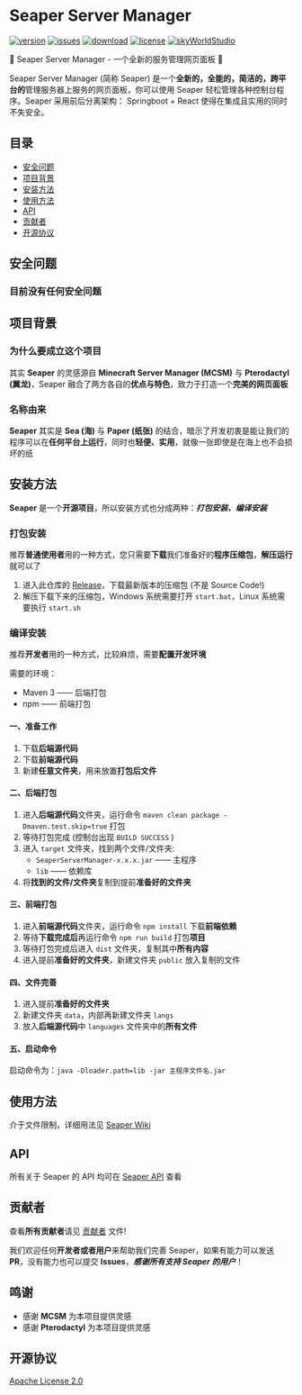 # Seaper Server Manager

[![version](https://img.shields.io/github/v/release/Xiaoyi311/Seaper)](https://github.com/Xiaoyi311/Seaper/releases)
[![issues](https://img.shields.io/github/issues/Xiaoyi311/Seaper)](https://github.com/Xiaoyi311/Seaper/issues)
[![download](https://img.shields.io/github/downloads/Xiaoyi311/Seaper/total)](https://github.com/Xiaoyi311/Seaper/releases)
[![license](https://img.shields.io/github/license/Xiaoyi311/Seaper.svg)](LICENSE)
[![skyWorldStudio](https://img.shields.io/badge/Powered%20By-SkyWorldStudio-blue.svg?style=flat-square)](https://skyworldstudio.top)

🌟 Seaper Server Manager - 一个全新的服务管理网页面板 🌟

Seaper Server Manager (简称 Seaper) 是一个**全新的，全能的，简洁的，跨平台的**管理服务器上服务的网页面板，你可以使用 Seaper 轻松管理各种控制台程序。Seaper 采用前后分离架构： Springboot + React 使得在集成且实用的同时不失安全。

## 目录

- [安全问题](#安全问题)
- [项目背景](#项目背景)
- [安装方法](#安装方法)
- [使用方法](#使用方法)
- [API](#api)
- [贡献者](#贡献者)
- [开源协议](#开源协议)

## 安全问题

### 目前没有任何安全问题

## 项目背景

### 为什么要成立这个项目

其实 **Seaper** 的灵感源自 **Minecraft Server Manager (MCSM)** 与 **Pterodactyl (翼龙)**，Seaper 融合了两方各自的**优点与特色**，致力于打造一个**完美的网页面板**

### 名称由来

**Seaper** 其实是 **Sea (海)** 与 **Paper (纸张)** 的结合，暗示了开发初衷是能让我们的程序可以在**任何平台上运行**，同时也**轻便、实用**，就像一张即使是在海上也不会损坏的纸

## 安装方法

**Seaper** 是一个**开源项目**，所以安装方式也分成两种：**_打包安装、编译安装_**

### 打包安装

推荐**普通使用者**用的一种方式，您只需要**下载**我们准备好的**程序压缩包**，**解压运行**就可以了

1. 进入此仓库的 [Release](https://github.com/Xiaoyi311/Seaper/releases)，下载最新版本的压缩包 (不是 Source Code!)
2. 解压下载下来的压缩包，Windows 系统需要打开 ```start.bat```，Linux 系统需要执行 ```start.sh```

### 编译安装

推荐**开发者**用的一种方式，比较麻烦，需要**配置开发环境**

需要的环境：
- Maven 3 —— 后端打包
- npm —— 前端打包

#### 一、准备工作
1. 下载**后端源代码**
2. 下载**前端源代码**
3. 新建**任意文件夹**，用来放置**打包后文件**

#### 二、后端打包
1. 进入**后端源代码**文件夹，运行命令 `maven clean package -Dmaven.test.skip=true` 打包
2. 等待打包完成 (控制台出现 `BUILD SUCCESS` )
3. 进入 `target` 文件夹，找到两个文件/文件夹:
   - `SeaperServerManager-x.x.x.jar` —— 主程序
   - `lib` —— 依赖库
4. 将**找到的文件/文件夹**复制到提前**准备好的文件夹**

#### 三、前端打包
1. 进入**前端源代码**文件夹，运行命令 `npm install` 下载**前端依赖**
2. 等待**下载完成后**再运行命令 `npm run build` 打包**项目**
3. 等待打包完成后进入 `dist` 文件夹，复制其中**所有内容**
4. 进入提前**准备好的文件夹**，新建文件夹 `public` 放入复制的文件

#### 四、文件完善
1. 进入提前**准备好的文件夹**
2. 新建文件夹 `data`，内部再新建文件夹 `langs`
3. 放入**后端源代码**中 `languages` 文件夹中的**所有文件**

#### 五、启动命令
启动命令为：`java -Dloader.path=lib -jar 主程序文件名.jar`

## 使用方法

介于文件限制，详细用法见 [Seaper Wiki]()

## API

所有关于 Seaper 的 API 均可在 [Seaper API](https://docs.skyworldstudio.top/seaper) 查看

## 贡献者

查看**所有贡献者**请见 [贡献者](CONTRIBUTING.md) 文件!

我们欢迎任何**开发者或者用户**来帮助我们完善 Seaper，如果有能力可以发送 **PR**，没有能力也可以提交 **Issues**，**_感谢所有支持 Seaper 的用户_**！

## 鸣谢

- 感谢 **MCSM** 为本项目提供灵感
- 感谢 **Pterodactyl** 为本项目提供灵感

## 开源协议

[Apache License 2.0](LICENSE)
